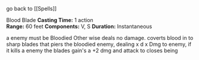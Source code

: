 go back to [[Spells]]

Blood Blade
	**Casting Time:** 1 action  
	**Range:** 60 feet
	**Components:** V, S
	**Duration:** Instantaneous

a enemy must be Bloodied Other wise deals no damage.
coverts blood in to sharp blades that piers the bloodied enemy, dealing x d x Dmg to enemy, if it kills a enemy the blades gain's a +2 dmg and attack to closes being 